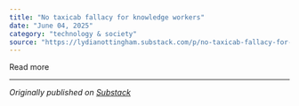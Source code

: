 ```yaml
---
title: "No taxicab fallacy for knowledge workers"
date: "June 04, 2025"
category: "technology & society"
source: "https://lydianottingham.substack.com/p/no-taxicab-fallacy-for-knowledge"
---
```


Read more

---

*Originally published on [Substack](https://lydianottingham.substack.com/p/no-taxicab-fallacy-for-knowledge)*
